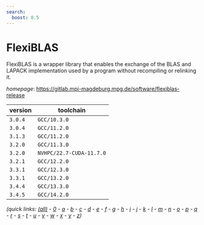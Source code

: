 ```yaml
---
search:
  boost: 0.5
---
```

# FlexiBLAS

FlexiBLAS is a wrapper library that enables the exchange of the BLAS and LAPACK implementation used by a program without recompiling or relinking it.

*homepage*: <https://gitlab.mpi-magdeburg.mpg.de/software/flexiblas-release>

version | toolchain
--------|----------
``3.0.4`` | ``GCC/10.3.0``
``3.0.4`` | ``GCC/11.2.0``
``3.1.3`` | ``GCC/11.2.0``
``3.2.0`` | ``GCC/11.3.0``
``3.2.0`` | ``NVHPC/22.7-CUDA-11.7.0``
``3.2.1`` | ``GCC/12.2.0``
``3.3.1`` | ``GCC/12.3.0``
``3.3.1`` | ``GCC/13.2.0``
``3.4.4`` | ``GCC/13.3.0``
``3.4.5`` | ``GCC/14.2.0``


*(quick links: [(all)](../index.md) - [0](../0/index.md) - [a](../a/index.md) - [b](../b/index.md) - [c](../c/index.md) - [d](../d/index.md) - [e](../e/index.md) - [f](../f/index.md) - [g](../g/index.md) - [h](../h/index.md) - [i](../i/index.md) - [j](../j/index.md) - [k](../k/index.md) - [l](../l/index.md) - [m](../m/index.md) - [n](../n/index.md) - [o](../o/index.md) - [p](../p/index.md) - [q](../q/index.md) - [r](../r/index.md) - [s](../s/index.md) - [t](../t/index.md) - [u](../u/index.md) - [v](../v/index.md) - [w](../w/index.md) - [x](../x/index.md) - [y](../y/index.md) - [z](../z/index.md))*

